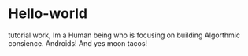 # Hello-world
tutorial work,
Im a Human being who is focusing on building Algorthmic consience.
Androids! And yes moon tacos!
